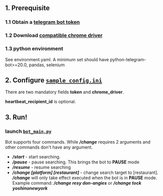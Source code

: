 ## 1. Prerequisite
### 1.1 Obtain a [telegram bot token](https://core.telegram.org/bots)

### 1.2 Download [compatible chrome driver](https://chromedriver.chromium.org/downloads)

### 1.3 python environment
See environment.yaml. A minimum set should have python-telegram-bot>=20.0, pandas, selenium  

## 2. Configure [``sample_config.ini``](src/reservation_bot/sample_config.ini)
There are two mandatory fields **token** and **chrome_driver**.

**heartbeat_recipient_id** is optional.    


## 3. Run!
### launch [``bot_main.py``](src/reservation_bot/bot_main.py)

Bot supports four commands. While ___/change___ requires 2 arguments and other commands don't have any argument.

* ___/start___ - start searching. 
* ___/pause___ - pause searching. This brings the bot to **PAUSE** mode
* ___/resume___ - resume searching
* ___/change \[platform\] \[restaurant\]___ - change search target to \[restaurant\]. 
___/change___ will only take effect executed when the bot is in **PAUSE** mode. 
Example command: ___/change resy don-angies___ or ___/change tock yoshinonewyork___



